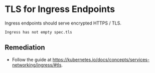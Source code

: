 # TLS for Ingress Endpoints

Ingress endpoints should serve encrypted HTTPS / TLS.

```ccl
Ingress has not empty spec.tls
```

## Remediation

* Follow the guide at https://kubernetes.io/docs/concepts/services-networking/ingress/#tls. 
